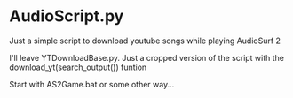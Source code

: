 # AudioScript.py

Just a simple script to download youtube songs while playing AudioSurf 2

I'll leave YTDownloadBase.py. Just a cropped version of the script with the download_yt(search_output()) funtion


Start with AS2Game.bat or some other way...
